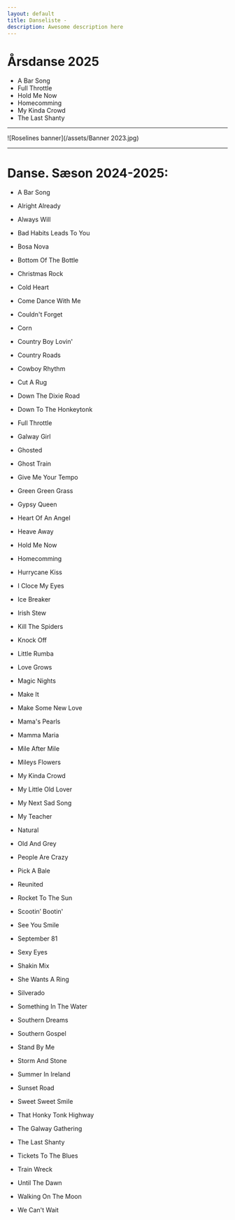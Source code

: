 ```yaml
---
layout: default
title: Danseliste -
description: Awesome description here
---
```




# Årsdanse 2025

* A Bar Song
* Full Throttle
* Hold Me Now
* Homecomming
* My Kinda Crowd
* The Last Shanty


---


![Roselines banner](/assets/Banner 2023.jpg)


---


# Danse. Sæson 2024-2025:

* A Bar Song
* Alright Already
* Always Will

* Bad Habits Leads To You

* Bosa Nova
* Bottom Of The Bottle

* Christmas Rock
* Cold Heart
* Come Dance With Me
* Couldn't Forget
* Corn
* Country Boy Lovin'
* Country Roads
* Cowboy Rhythm


* Cut A Rug

* Down The Dixie Road
* Down To The Honkeytonk



* Full Throttle
* Galway Girl

* Ghosted
* Ghost Train
* Give Me Your Tempo

* Green Green Grass
* Gypsy Queen
* Heart Of An Angel
* Heave Away
* Hold Me Now
* Homecomming
* Hurrycane Kiss
* I Cloce My Eyes

* Ice Breaker


* Irish Stew



* Kill The Spiders

* Knock Off

* Little Rumba

* Love Grows

* Magic Nights
* Make It
* Make Some New Love
* Mama's Pearls
* Mamma Maria
* Mile After Mile
* Mileys Flowers

* My Kinda Crowd
* My Little Old Lover
* My Next Sad Song
* My Teacher

* Natural

* Old And Grey

* People Are Crazy
* Pick A Bale


* Reunited
* Rocket To The Sun



* Scootin’ Bootin'
* See You Smile
* September 81
* Sexy Eyes
* Shakin Mix
* She Wants A Ring
* Silverado
* Something In The Water
* Southern Dreams
* Southern Gospel
* Stand By Me
* Storm And Stone
* Summer In Ireland
* Sunset Road

* Sweet Sweet Smile


* That Honky Tonk Highway

* The Galway Gathering
* The Last Shanty
* Tickets To The Blues



* Train Wreck

* Until The Dawn
* Walking On The Moon
* We Can't Wait


